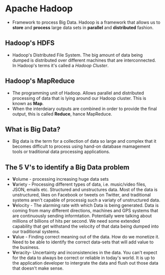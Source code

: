# Apache Hadoop
  * Framework to process Big Data. Hadoop is a framework that allows us to **store** and **process** large data sets in **parallel** and **distributed** fashion.

## Hadoop's HDFS
  * Hadoop's Distributed File System. The big amount of data being dumped is distributed over different machines that are interconnected. In Hadoop's terms it's called a *Hadoop Cluster*.

## Hadoop's MapReduce
  * The programming unit of Hadoop. Allows parallel and distributed processing of data that is lying around our Hadoop cluster. This is known as **Map**. 
  * When the interdeiary outputs are combined in order to provide the final output, this is called **Reduce**, hance MapReduce.

## What is Big Data?
  * Big data is the term for a collection of data so large and complex that it becomes difficult to process using hand-on database mamagement tools or traditional data processing applications.

## The 5 V's to identify a Big Data problem
  * **V**olume - processing increasing huge data sets
  * **V**ariety - Processing different types of data, i.e. music/video files, JSON, emails etc. Structured and unstructures data. Most of the data is unstructured, likes on Facebook or tweets on Twitter, and traditional systems aren't capable of processig such a variaty of unstructured data.
  * **V**elocity - The alarming rate with which Data is being
  generated. Data is coming from many different directions, machines and GPS systems that are continuously sending informtation. Potentially were talking about millions of billions of hits per second. We need some extended capability that get withstand the velocity of that data being dumped into our traditional systems.
  * **V**alue - Finding correct meaning out of the data. How do we monetize it. Need to be able to identify the correct data-sets that will add value to the business.
  * **V**eracity- Uncertainty and inconsistencies in the data. You can't expect for the data to always be correct or reliable in today's world. It is up to the application developer to intergrate the data and flush out those data that doesn't make sense.



